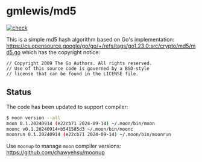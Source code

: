 # gmlewis/md5
[![check](https://github.com/gmlewis/moonbit-md5/actions/workflows/check.yml/badge.svg)](https://github.com/gmlewis/moonbit-md5/actions/workflows/check.yml)

This is a simple md5 hash algorithm based on Go's implementation:
https://cs.opensource.google/go/go/+/refs/tags/go1.23.0:src/crypto/md5/md5.go
which has the copyright notice:

```
// Copyright 2009 The Go Authors. All rights reserved.
// Use of this source code is governed by a BSD-style
// license that can be found in the LICENSE file.
```

## Status

The code has been updated to support compiler:

```bash
$ moon version --all
moon 0.1.20240914 (e22cb71 2024-09-14) ~/.moon/bin/moon
moonc v0.1.20240914+b541585d3 ~/.moon/bin/moonc
moonrun 0.1.20240914 (e22cb71 2024-09-14) ~/.moon/bin/moonrun
```

Use `moonup` to manage `moon` compiler versions:
https://github.com/chawyehsu/moonup
